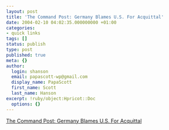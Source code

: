 ```yaml
---
layout: post
title: 'The Command Post: Germany Blames U.S. For Acquittal'
date: 2004-02-10 04:02:35.000000000 +01:00
categories:
- quick links
tags: []
status: publish
type: post
published: true
meta: {}
author:
  login: shanson
  email: papascott-wp@gmail.com
  display_name: PapaScott
  first_name: Scott
  last_name: Hanson
excerpt: !ruby/object:Hpricot::Doc
  options: {}
---
```

<p><a title="Which is more important, conviction or prevention?" href="http://www.command-post.org/gwot/2_archives/010257.html">The Command Post: Germany Blames U.S. For Acquittal</a></p>
